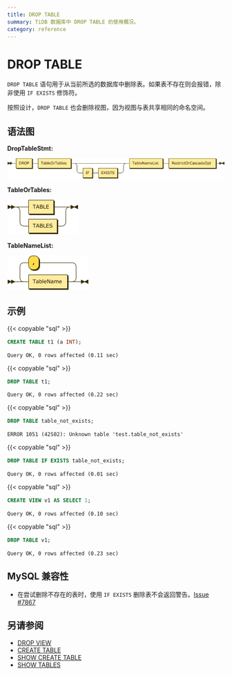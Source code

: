 ```yaml
---
title: DROP TABLE
summary: TiDB 数据库中 DROP TABLE 的使用概况。
category: reference
---
```


# DROP TABLE

`DROP TABLE` 语句用于从当前所选的数据库中删除表。如果表不存在则会报错，除非使用 `IF EXISTS` 修饰符。

按照设计，`DROP TABLE` 也会删除视图，因为视图与表共享相同的命名空间。

## 语法图

**DropTableStmt:**

![DropTableStmt](/media/sqlgram/DropTableStmt.png)

**TableOrTables:**

![TableOrTables](/media/sqlgram/TableOrTables.png)

**TableNameList:**

![TableNameList](/media/sqlgram/TableNameList.png)

## 示例

{{< copyable "sql" >}}

```sql
CREATE TABLE t1 (a INT);
```

```
Query OK, 0 rows affected (0.11 sec)
```

{{< copyable "sql" >}}

```sql
DROP TABLE t1;
```

```
Query OK, 0 rows affected (0.22 sec)
```

{{< copyable "sql" >}}

```sql
DROP TABLE table_not_exists;
```

```
ERROR 1051 (42S02): Unknown table 'test.table_not_exists'
```

{{< copyable "sql" >}}

```sql
DROP TABLE IF EXISTS table_not_exists;
```

```
Query OK, 0 rows affected (0.01 sec)
```

{{< copyable "sql" >}}

```sql
CREATE VIEW v1 AS SELECT 1;
```

```
Query OK, 0 rows affected (0.10 sec)
```

{{< copyable "sql" >}}

```sql
DROP TABLE v1;
```

```
Query OK, 0 rows affected (0.23 sec)
```

## MySQL 兼容性

* 在尝试删除不存在的表时，使用 `IF EXISTS` 删除表不会返回警告。[Issue #7867](https://github.com/pingcap/tidb/issues/7867)

## 另请参阅

* [DROP VIEW](/dev/reference/sql/statements/drop-view.md)
* [CREATE TABLE](/dev/reference/sql/statements/create-table.md)
* [SHOW CREATE TABLE](/dev/reference/sql/statements/show-create-table.md)
* [SHOW TABLES](/dev/reference/sql/statements/show-tables.md)
